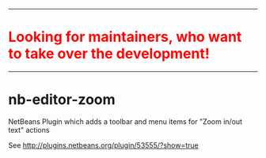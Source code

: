 <hr>
<h1 style="color: #FF0000">Looking for maintainers, who want to take over the development!</h1>
<hr>

nb-editor-zoom
==================================

NetBeans Plugin which adds a toolbar and menu items for "Zoom in/out text" actions

See http://plugins.netbeans.org/plugin/53555/?show=true
